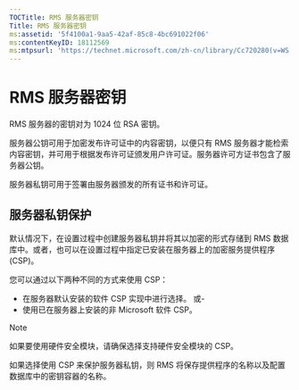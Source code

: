 ```yaml
---
TOCTitle: RMS 服务器密钥
Title: RMS 服务器密钥
ms:assetid: '5f4100a1-9aa5-42af-85c8-4bc691022f06'
ms:contentKeyID: 18112569
ms:mtpsurl: 'https://technet.microsoft.com/zh-cn/library/Cc720280(v=WS.10)'
---
```


RMS 服务器密钥
==============

RMS 服务器的密钥对为 1024 位 RSA 密钥。

服务器公钥可用于加密发布许可证中的内容密钥，以便只有 RMS 服务器才能检索内容密钥，并可用于根据发布许可证颁发用户许可证。服务器许可方证书包含了服务器公钥。

服务器私钥可用于签署由服务器颁发的所有证书和许可证。

服务器私钥保护
--------------

默认情况下，在设置过程中创建服务器私钥并将其以加密的形式存储到 RMS 数据库中。或者，也可以在设置过程中指定已安装在服务器上的加密服务提供程序 (CSP)。

您可以通过以下两种不同的方式来使用 CSP：

-   在服务器默认安装的软件 CSP 实现中进行选择。
    或-
-   使用已在服务器上安装的非 Microsoft 软件 CSP。

> [!NOTE]  
> 如果要使用硬件安全模块，请确保选择支持硬件安全模块的 CSP。            

如果选择使用 CSP 来保护服务器私钥，则 RMS 将保存提供程序的名称以及配置数据库中的密钥容器的名称。
